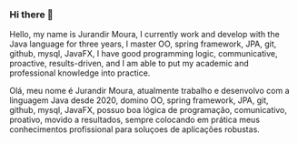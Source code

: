 ### Hi there 👋
Hello, my name is Jurandir Moura, I currently work and develop with the Java language for three years, I master OO, spring framework, JPA, git, github, mysql, JavaFX, I have good programming logic, communicative, proactive, results-driven, and I am able to put my academic and professional knowledge into practice.

Olá, meu nome é Jurandir Moura, atualmente trabalho e desenvolvo com a linguagem Java desde 2020, domino OO, spring framework, JPA, git, github, mysql, JavaFX, possuo boa lógica de programação, comunicativo, proativo, movido a resultados, sempre colocando em prática meus conhecimentos profissional para soluçoes de aplicações robustas.
<!--
**jurandirmoura/jurandirmoura** is a ✨ _special_ ✨ repository because its `README.md` (this file) appears on your GitHub profile.

Here are some ideas to get you started:

- 🔭 I’m currently working on ...
- 🌱 I’m currently learning ...
- 👯 I’m looking to collaborate on ...
- 🤔 I’m looking for help with ...
- 💬 Ask me about ...
- 📫 How to reach me: ...
- 😄 Pronouns: ...
- ⚡ Fun fact: ...
-->
